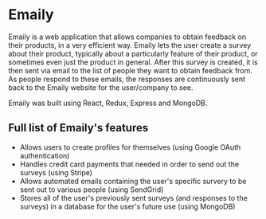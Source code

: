 # Emaily

Emaily is a web application that allows companies to obtain feedback on their products, in a very efficient way. Emaily lets the user create a survey about their product, typically about a particularly feature of their product, or sometimes even just the product in general. After this survey is created, it is then sent via email to the list of people they want to obtain feedback from. As people respond to these emails, the responses are continuously sent back to the Emaily website for the user/company to see.

Emaily was built using React, Redux, Express and MongoDB.

## Full list of Emaily's features

- Allows users to create profiles for themselves (using Google OAuth authentication)
- Handles credit card payments that needed in order to send out the surveys (using Stripe)
- Allows automated emails containing the user's specific survery to be sent out to various people (using SendGrid)
- Stores all of the user's previously sent surveys (and responses to the surveys) in a database for the user's future use (using MongoDB)

